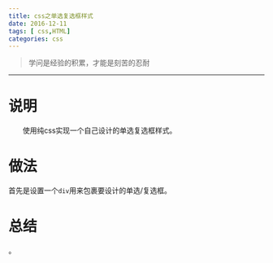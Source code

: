 ```yaml
---
title: css之单选复选框样式
date: 2016-12-11
tags: [ css,HTML]
categories: css
---
```


> 学问是经验的积累，才能是刻苦的忍耐

***
# 说明
　　使用纯css实现一个自己设计的单选复选框样式。
# 做法
首先是设置一个`div`用来包裹要设计的单选/复选框。

# 总结
。